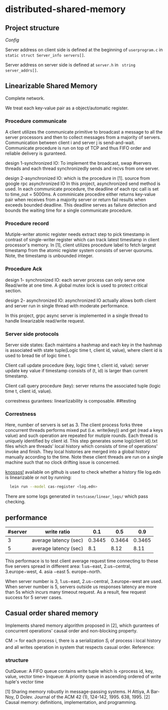 # distributed-shared-memory

## Project structure
*Config*

Server address on client side is defined at the beginning of `userprogram.c` in `static struct Server_info servers[]`.

Server address on server side is defined at `server.h` in ` string server_addrs[]`.

## Linearizable Shared Memory
Complete network.

We treat each key-value pair as a object/automatic register. 

### Procedure communicate

A client utilizes the communicate primitive to broadcast a message <M> to all the server processors  and then to collect <ACK> messages from a majority of servers. Communication between client i and server j is send-and-wait. Communicate procedure is run on top of TCP and thus FIFO order and reliable delivery is guranteed. 

design 1-synchronized IO:
To implement the broadcast<M>, swap #servers threads and each thread synchronizedly sends <M> and recvs <ACK> from one server.
  
design 2-asynchronized IO: which is the procedure in [1]. source from google rpc asynchronized IO
In this project, asynchronized send method is used. In each communicate procedure, the deadline of each rpc call is set to time_out = 5000ms. A comminicate procedire either returns key-value pair when receives from a majority server or return fail results when exceeds bounded deadline. This deadline serves as failure detection and bounds the waiting time for a single communicate procedure.

### Procedure record
Mutiple-writer atomic register needs extract step to pick timestamp in contrast of single-writer register which can track latest timestamp in client processor's memory. In [1], client utilizes procedure label to fetch largest timestamp from the atomic register system consists of server quorums. Note, the timestamp is unbounded integer. 

### Procedure Ack

design 1- synchronized IO: each server process can only serve one Read/write at one time.
A global mutex lock is used to protect critical section. 

design 2- asynchronized IO:
asynchronized IO actually allows both client and server run in single thread with moderate performance. 

In this project, grpc async server is implemented in a single thread to handle linearizable read/write request.

### Server side protocols
Server side states: Each maintains a hashmap and each key in the hashmap is associated with state tuple(Logic time t, client id, value), where client id is used to bread tie of logic time t. 

Client call update procedure (key, logic time t, client id, value):
server update key value if timestamp consists of (t, id) is larger than current timestamp.


Client call query procedure (key):
server returns the associated tuple (logic time t, client id, value).

correstness gurantees: linearlizability is composable. 
##testing 
### Correstness
Here, number of servers is set as 3. The client process forks three concurrent threads performs mixed put (i.e. write(key)) and get (read a keys value) and such operation are repeated for mutiple rounds. Each thread is uniquely identified by client id. This step generates some log{client id}.txt files which are threads' local history which consists of time of operations' invoke and finish. They local histories are merged into a global history manually according to the time. Note these client threads are run on a single machine such that no clock drifting issue is concerned. 


[knossos!](https://github.com/jepsen-io/knossos) available on github is used to check whether a history file log.edn is linearizable or not by running:

```bash
  lein run --model cas-register <log.edn>
```
There are some logs generated in `testcase/linear_logs/` which pass checking. 

## performance
| #server | write ratio           | 0.1    | 0.5    | 0.9    |
|---------|-----------------------|--------|--------|--------|
| 3       | average latency (sec) | 0.3445 | 0.3464 | 0.3465 |
| 5       | average latency (sec) | 8.1   | 8.12  | 8.11  |

This performace is to test client average request time connecting to these five servers spread in different area: 1.us−east, 2.us−central, 3.europe−west, 4. asia −east 5. europe−north. 

When server number is 3, 1.us−east, 2.us−central, 3.europe−west are used. 
When server number is 5, servers outside us responses latency are more than 5s which incurs many timeout request. As a result, few request success for 5 server cases. 
  


## Casual order shared memory
Implements shared memory algorithm proposed in [2], which gurantees of concurrent operations' causal order and non-blocking property.

CM := for each process i, there is a serialization $S_{i}$ of process i local history and all writes operation in system that respects casual order. 
Reference:

### structure
OutQueue: A FIFO queue contains write tuple which is <process id, key, value, vector time>
Inqueue: A priority queue in ascending ordered  of write tuple's vector time 

[1] Sharing memory robustly in message-passing systems. H Attiya, A Bar-Noy, D Dolev. Journal of the ACM 42 (1), 124-142, 1995. 638, 1995.
[2] Causal memory: definitions, implementation, and programming. 
